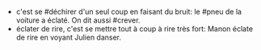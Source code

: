 - c'est se #déchirer d'un seul coup en faisant du bruit: le #pneu de la voiture a éclaté.
  On dit aussi #crever.
- éclater de rire, c'est se mettre tout à coup à rire très fort: Manon éclate de rire en voyant Julien danser.